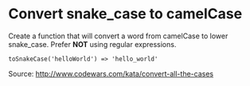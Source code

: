 # Convert snake_case to camelCase

Create a function that will convert a word from camelCase to lower snake_case. Prefer **NOT** using regular expressions.

`toSnakeCase('helloWorld') => 'hello_world'`

Source: http://www.codewars.com/kata/convert-all-the-cases
